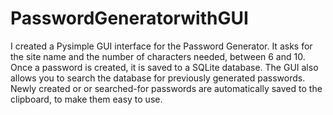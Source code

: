 # PasswordGeneratorwithGUI
I created a Pysimple GUI interface for the Password Generator. It asks for the site name and the number of characters needed, between 6 and 10. 
Once a password is created, it is saved to a SQLite database. 
The GUI also allows you to search the database for previously generated passwords. 
Newly created or or searched-for passwords are automatically saved to the clipboard, to make them easy to use. 
